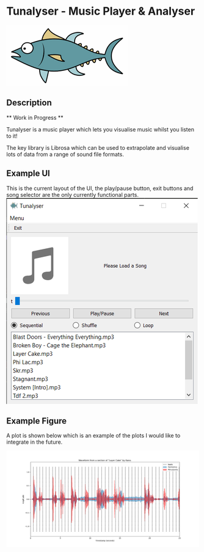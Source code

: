 # Tunalyser - Music Player & Analyser
![Logo](https://raw.githubusercontent.com/solomonsanderson/Tunalyser/master/icon.png?token=APB64QLO453UM4UMVMNSUVTBY5EVA)

## Description
** Work in Progress ** 

Tunalyser is a music player which lets you visualise music whilst you listen to it!

The key library is Librosa which can be used to extrapolate and visualise lots of data from a range of sound file formats.

## Example UI
This is the current layout of the UI, the play/pause button, exit buttons and song selector are the only currently functional parts.
![Example UI](https://raw.githubusercontent.com/solomonsanderson/Tunalyser/master/interface.png?token=APB64QPTUYCTF53YWGIJU6LBZ6KUC)

## Example Figure 
A plot is shown below which is an example of the plots I would like to integrate in the future.

![Audio Plot](https://raw.githubusercontent.com/solomonsanderson/Tunalyser/master/layer_cake.png?token=APB64QIIMCLYLHDSMQGRYLTBZ6KUG)